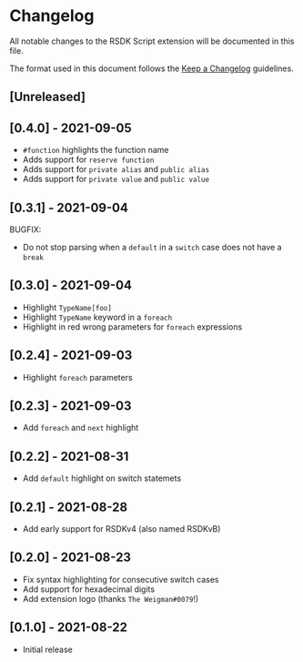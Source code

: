 # Changelog

All notable changes to the RSDK Script extension will be documented in this file.

The format used in this document follows the [Keep a Changelog](http://keepachangelog.com/) guidelines.

## [Unreleased]

## [0.4.0] - 2021-09-05

- `#function` highlights the function name
- Adds support for `reserve function`
- Adds support for `private alias` and `public alias`
- Adds support for `private value` and `public value`

## [0.3.1] - 2021-09-04

BUGFIX:

- Do not stop parsing when a `default` in a `switch` case does not have a `break`

## [0.3.0] - 2021-09-04

- Highlight `TypeName[foo]`
- Highlight `TypeName` keyword in a `foreach`
- Highlight in red wrong parameters for `foreach` expressions

## [0.2.4] - 2021-09-03

- Highlight `foreach` parameters

## [0.2.3] - 2021-09-03

- Add `foreach` and `next` highlight

## [0.2.2] - 2021-08-31

- Add `default` highlight on switch statemets

## [0.2.1] - 2021-08-28

- Add early support for RSDKv4 (also named RSDKvB)

## [0.2.0] - 2021-08-23

- Fix syntax highlighting for consecutive switch cases
- Add support for hexadecimal digits
- Add extension logo (thanks `The Weigman#0079`!)

## [0.1.0] - 2021-08-22

- Initial release
